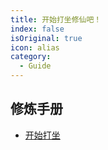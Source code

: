 ```yaml
---
title: 开始打坐修仙吧！
index: false
isOriginal: true
icon: alias
category:
  - Guide
---
```


## 修炼手册

- [开始打坐](intro.md)
